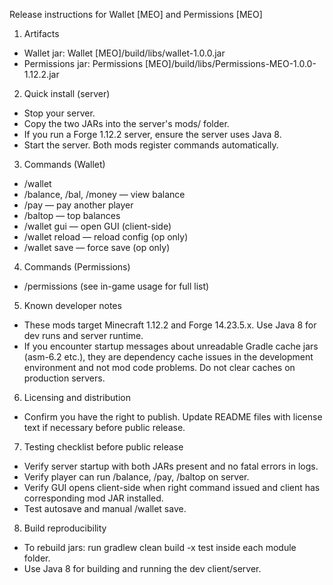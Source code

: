 Release instructions for Wallet [MEO] and Permissions [MEO]

1) Artifacts
- Wallet jar: Wallet [MEO]/build/libs/wallet-1.0.0.jar
- Permissions jar: Permissions [MEO]/build/libs/Permissions-MEO-1.0.0-1.12.2.jar

2) Quick install (server)
- Stop your server.
- Copy the two JARs into the server's mods/ folder.
- If you run a Forge 1.12.2 server, ensure the server uses Java 8.
- Start the server. Both mods register commands automatically.

3) Commands (Wallet)
- /wallet <subcommand>
- /balance, /bal, /money — view balance
- /pay <player> <amount> — pay another player
- /baltop — top balances
- /wallet gui — open GUI (client-side)
- /wallet reload — reload config (op only)
- /wallet save — force save (op only)

4) Commands (Permissions)
- /permissions <subcommand> (see in-game usage for full list)

5) Known developer notes
- These mods target Minecraft 1.12.2 and Forge 14.23.5.x. Use Java 8 for dev runs and server runtime.
- If you encounter startup messages about unreadable Gradle cache jars (asm-6.2 etc.), they are dependency cache issues in the development environment and not mod code problems. Do not clear caches on production servers.

6) Licensing and distribution
- Confirm you have the right to publish. Update README files with license text if necessary before public release.

7) Testing checklist before public release
- Verify server startup with both JARs present and no fatal errors in logs.
- Verify player can run /balance, /pay, /baltop on server.
- Verify GUI opens client-side when right command issued and client has corresponding mod JAR installed.
- Test autosave and manual /wallet save.

8) Build reproducibility
- To rebuild jars: run gradlew clean build -x test inside each module folder.
- Use Java 8 for building and running the dev client/server.


